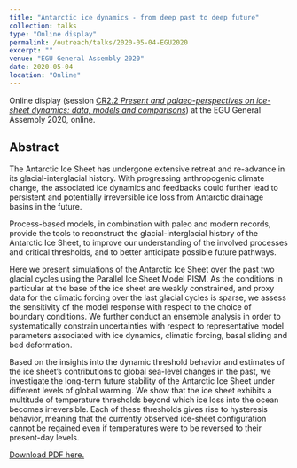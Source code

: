 ```yaml
---
title: "Antarctic ice dynamics - from deep past to deep future"
collection: talks
type: "Online display"
permalink: /outreach/talks/2020-05-04-EGU2020
excerpt: ""
venue: "EGU General Assembly 2020"
date: 2020-05-04
location: "Online"
---
```


Online display (session [CR2.2 *Present and palaeo-perspectives on ice-sheet dynamics: data, models and comparisons*](https://meetingorganizer.copernicus.org/EGU2020/session/34926 "https://meetingorganizer.copernicus.org/EGU2020/session/34926")) at the EGU General Assembly 2020, online.

## Abstract
The Antarctic Ice Sheet has undergone extensive retreat and re-advance in its glacial-interglacial history. With progressing anthropogenic climate change, the associated ice dynamics and feedbacks could further lead to persistent and potentially irreversible ice loss from Antarctic drainage basins in the future.

Process-based models, in combination with paleo and modern records, provide the tools to reconstruct the glacial-interglacial history of the Antarctic Ice Sheet, to improve our understanding of the involved processes and critical thresholds, and to better anticipate possible future pathways.

Here we present simulations of the Antarctic Ice Sheet over the past two glacial cycles using the Parallel Ice Sheet Model PISM. As the conditions in particular at the base of the ice sheet are weakly constrained, and proxy data for the climatic forcing over the last glacial cycles is sparse, we assess the sensitivity of the model response with respect to the choice of boundary conditions. We further conduct an ensemble analysis in order to systematically constrain uncertainties with respect to representative model parameters associated with ice dynamics, climatic forcing, basal sliding and bed deformation.

Based on the insights into the dynamic threshold behavior and estimates of the ice sheet’s contributions to global sea-level changes in the past, we investigate the long-term future stability of the Antarctic Ice Sheet under different levels of global warming. We show that the ice sheet exhibits a multitude of temperature thresholds beyond which ice loss into the ocean becomes irreversible. Each of these thresholds gives rise to hysteresis behavior, meaning that the currently observed ice-sheet configuration cannot be regained even if temperatures were to be reversed to their present-day levels.

[Download PDF here.](https://presentations.copernicus.org/EGU2020/EGU2020-19740_presentation.pdf "https://presentations.copernicus.org/EGU2020/EGU2020-19740_presentation.pdf")